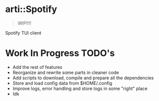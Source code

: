 # arti::Spotify

> WIP!!!!

Spotify TUI client

# Work In Progress TODO's

* Add the rest of features
* Reorganize and rewrite some parts in cleaner code
* Add scripts to download, compile and prepare all the dependencies
* Store and load config data from $HOME/.config
* Improve logs, error handling and store logs in some "right" place
* Idk
